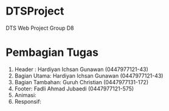 # DTSProject
DTS Web Project  Group D8

# Pembagian Tugas
1. Header       : Hardiyan Ichsan Gunawan (0447977121-43)
2. Bagian Utama: Hardiyan Ichsan Gunawan (0447977121-43)
3. Bagian Tambahan: Guruh Christian (0447977131-172)
4. Footer: Fadli Ahmad Jubaedi (0447977121-575)
5. Animasi: 
6. Responsif: 
